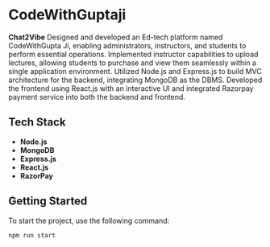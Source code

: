 # CodeWithGuptaji 

**Chat2Vibe** Designed and developed an Ed-tech platform named CodeWithGupta Ji, enabling administrators, instructors, and students to perform essential operations. Implemented instructor capabilities to upload lectures, allowing students to purchase and view them seamlessly within a single application environment.
Utilized Node.js and Express.js to build MVC architecture for the backend, integrating MongoDB as the DBMS.
Developed the frontend using React.js with an interactive UI and integrated Razorpay payment service into both the backend and frontend.

## Tech Stack

- **Node.js**
- **MongoDB**
- **Express.js**
- **React.js**
- **RazorPay**


## Getting Started

To start the project, use the following command:

```bash
npm run start


